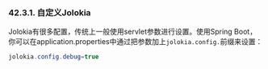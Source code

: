 ### 42.3.1. 自定义Jolokia

Jolokia有很多配置，传统上一般使用servlet参数进行设置。使用Spring Boot，你可以在application.properties中通过把参数加上`jolokia.config.`前缀来设置：
```java
jolokia.config.debug=true
```
